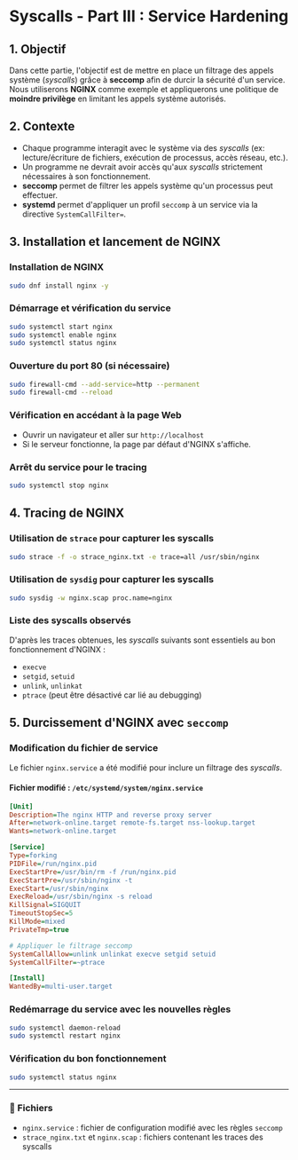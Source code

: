 # Syscalls - Part III : Service Hardening

## **1. Objectif**
Dans cette partie, l'objectif est de mettre en place un filtrage des appels système (*syscalls*) grâce à **seccomp** afin de durcir la sécurité d'un service. Nous utiliserons **NGINX** comme exemple et appliquerons une politique de **moindre privilège** en limitant les appels système autorisés.

## **2. Contexte**
- Chaque programme interagit avec le système via des *syscalls* (ex: lecture/écriture de fichiers, exécution de processus, accès réseau, etc.).
- Un programme ne devrait avoir accès qu'aux *syscalls* strictement nécessaires à son fonctionnement.
- **seccomp** permet de filtrer les appels système qu'un processus peut effectuer.
- **systemd** permet d'appliquer un profil `seccomp` à un service via la directive `SystemCallFilter=`.

## **3. Installation et lancement de NGINX**

### **Installation de NGINX**
```bash
sudo dnf install nginx -y
```

### **Démarrage et vérification du service**
```bash
sudo systemctl start nginx
sudo systemctl enable nginx
sudo systemctl status nginx
```

### **Ouverture du port 80 (si nécessaire)**
```bash
sudo firewall-cmd --add-service=http --permanent
sudo firewall-cmd --reload
```

### **Vérification en accédant à la page Web**
- Ouvrir un navigateur et aller sur `http://localhost`
- Si le serveur fonctionne, la page par défaut d'NGINX s'affiche.

### **Arrêt du service pour le tracing**
```bash
sudo systemctl stop nginx
```

## **4. Tracing de NGINX**

### **Utilisation de `strace` pour capturer les syscalls**
```bash
sudo strace -f -o strace_nginx.txt -e trace=all /usr/sbin/nginx
```

### **Utilisation de `sysdig` pour capturer les syscalls**
```bash
sudo sysdig -w nginx.scap proc.name=nginx
```

### **Liste des syscalls observés**
D'après les traces obtenues, les *syscalls* suivants sont essentiels au bon fonctionnement d'NGINX :
- `execve`
- `setgid`, `setuid`
- `unlink`, `unlinkat`
- `ptrace` (peut être désactivé car lié au debugging)

## **5. Durcissement d'NGINX avec `seccomp`**

### **Modification du fichier de service**
Le fichier `nginx.service` a été modifié pour inclure un filtrage des *syscalls*.

#### **Fichier modifié : `/etc/systemd/system/nginx.service`**
```ini
[Unit]
Description=The nginx HTTP and reverse proxy server
After=network-online.target remote-fs.target nss-lookup.target
Wants=network-online.target

[Service]
Type=forking
PIDFile=/run/nginx.pid
ExecStartPre=/usr/bin/rm -f /run/nginx.pid
ExecStartPre=/usr/sbin/nginx -t
ExecStart=/usr/sbin/nginx
ExecReload=/usr/sbin/nginx -s reload
KillSignal=SIGQUIT
TimeoutStopSec=5
KillMode=mixed
PrivateTmp=true

# Appliquer le filtrage seccomp
SystemCallAllow=unlink unlinkat execve setgid setuid
SystemCallFilter=~ptrace

[Install]
WantedBy=multi-user.target
```

### **Redémarrage du service avec les nouvelles règles**
```bash
sudo systemctl daemon-reload
sudo systemctl restart nginx
```

### **Vérification du bon fonctionnement**
```bash
sudo systemctl status nginx
```



---

### **📌 Fichiers**
- `nginx.service` : fichier de configuration modifié avec les règles `seccomp`
- `strace_nginx.txt` et `nginx.scap` : fichiers contenant les traces des syscalls
